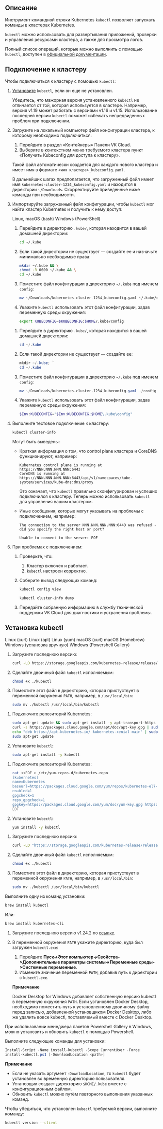 ## Описание

Инструмент командной строки Kubernetes `kubectl` позволяет запускать команды в кластерах Kubernetes.

`kubectl` можно использовать для развертывания приложений, проверки и управления ресурсами кластера, а также для просмотра логов.

Полный список операций, которые можно выполнить с помощью `kubectl`, доступен в [официальной документации](https://kubernetes.io/docs/reference/kubectl/overview/).

## Подключение к кластеру <a id="connect"></a>

Чтобы подключиться к кластеру с помощью `kubectl`:

1. [Установите](#kubectl-install) `kubectl`, если он еще не установлен.

   <warn>

   Убедитесь, что мажорная версия установленного `kubectl` не отличается от той, которая используется в кластере. Например, версия v1.19 может работать с версиями v1.16 и v1.15. Использование последней версии `kubectl` поможет избежать непредвиденных проблем при подключении.

   </warn>

1. Загрузите на локальный компьютер файл конфигурации кластера, к которому необходимо подключиться:

   1. Перейдите в раздел «Контейнеры» Панели VK Cloud.
   1. Выберите в контекстном меню требуемого кластера пункт «Получить Kubeconfig для доступа к кластеру».

   Такой файл автоматически создается для каждого нового кластера и имеет имя в формате `<имя кластера>_kubeconfig.yaml`.

   <info>

   В дальнейших шагах предполагается, что загруженный файл имеет имя `kubernetes-cluster-1234_kubeconfig.yaml` и находится в директории `~/Downloads`. Скорректируйте приведенные ниже команды при необходимости.

   </info>

1. Импортируйте загруженный файл конфигурации, чтобы `kubectl` мог найти кластер Kubernetes и получить к нему доступ:

   <tabs>
   <tablist>
   <tab>Linux, macOS (bash)</tab>
   <tab>Windows (PowerShell)</tab>
   </tablist>
   <tabpanel>

   1. Перейдите в директорию `.kube/`, которая находится в вашей домашней директории:

      ```bash
      cd ~/.kube
      ```

   1. Если такой директории не существует — создайте ее и назначьте минимально необходимые права:

      ```bash
      mkdir ~/.kube && \
      chmod -R 0600 ~/.kube && \
      cd ~/.kube
      ```

   1. Поместите файл конфигурации в директорию `~/.kube` под именем `config`:

      ```bash
      mv ~/Downloads/kubernetes-cluster-1234_kubeconfig.yaml ~/.kube/config
      ```

   1. Укажите `kubectl` использовать этот файл конфигурации, задав переменную среды окружения:

      ```bash
      export KUBECONFIG=$KUBECONFIG:$HOME/.kube/config
      ```

   </tabpanel>
   <tabpanel>

   1. Перейдите в директорию `.kube/`, которая находится в вашей домашней директории:

      ```powershell
      cd ~/.kube
      ```

   1. Если такой директории не существует — создайте ее:

      ```powershell
      mkdir ~/.kube; `
      cd ~/.kube
      ```

   1. Поместите файл конфигурации в директорию `~/.kube` под именем `config`:

      ```powershell
      mv ~/Downloads/kubernetes-cluster-1234_kubeconfig.yaml ./config
      ```

   1. Укажите `kubectl` использовать этот файл конфигурации, задав переменную среды окружения:

      ```powershell
      $Env:KUBECONFIG="$Env:KUBECONFIG;$HOME\.kube\config"
      ```

   </tabpanel>
   </tabs>

1. Выполните тестовое подключение к кластеру:

   ```bash
   kubectl cluster-info
   ```

   Могут быть выведены:

   - Краткая информация о том, что control plane кластера и CoreDNS функционируют, например:

     ```text
     Kubernetes control plane is running at https://NNN.NNN.NNN.NNN:6443
     CoreDNS is running at https://NNN.NNN.NNN.NNN:6443/api/v1/namespaces/kube-system/services/kube-dns:dns/proxy

     ```

     Это означает, что `kubectl` правильно сконфигурирован и успешно подключился к кластеру.
     Теперь можно использовать `kubectl` для управления вашим кластером.

   - Иные сообщения, которые могут указывать на проблемы с подключением, например:

     ```text
     The connection to the server NNN.NNN.NNN.NNN:6443 was refused - did you specify the right host or port?
     ```

     ```text
     Unable to connect to the server: EOF
     ```

1. При проблемах с подключением:

   1. Проверьте, что:

      1. Кластер включен и работает.
      1. `kubectl` настроен корректно.

   1. Соберите вывод следующих команд:

      ```bash
      kubectl config view
      ```

      ```bash
      kubectl cluster-info dump
      ```

   1. Передайте собранную информацию в службу технической поддержки VK Cloud для диагностики и устранения проблемы.

## Установка kubectl <a id="kubectl-install"></a>

<tabs>
<tablist>
<tab>Linux (curl)</tab>
<tab>Linux (apt)</tab>
<tab>Linux (yum)</tab>
<tab>macOS (curl)</tab>
<tab>macOS (Homebrew)</tab>
<tab>Windows (установка вручную)</tab>
<tab>Windows (Powershell Gallery)</tab>
</tablist>
<tabpanel>

1. Загрузите последнюю версию:

   ```bash
   curl -LO https://storage.googleapis.com/kubernetes-release/release/\`curl -s https://storage.googleapis.com/kubernetes-release/release/stable.txt\`/bin/linux/amd64/kubectl
   ```

1. Сделайте двоичный файл `kubectl` исполняемым:

   ```bash
   chmod +x ./kubectl
   ```

1. Поместите этот файл в директорию, которая пристуствует в переменной окружения `PATH`, например, в `/usr/local/bin`:

   ```bash
   sudo mv ./kubectl /usr/local/bin/kubectl
   ```

</tabpanel>
<tabpanel>

1. Подключите репозиторий Kubernetes:

   ```bash
   sudo apt-get update && sudo apt-get install -y apt-transport-https
   curl -s https://packages.cloud.google.com/apt/doc/apt-key.gpg | sudo apt-key add -
   echo "deb https://apt.kubernetes.io/ kubernetes-xenial main" | sudo tee -a /etc/apt/sources.list.d/kubernetes.list
   sudo apt-get update
   ```

1. Установите `kubectl`:

   ```bash
   sudo apt-get install -y kubectl
   ```

</tabpanel>
<tabpanel>

1. Подключите репозиторий Kubernetes:

   ```bash
   cat <<EOF > /etc/yum.repos.d/kubernetes.repo
   [kubernetes]
   name=Kubernetes
   baseurl=https://packages.cloud.google.com/yum/repos/kubernetes-el7-x86_64
   enabled=1
   gpgcheck=1
   repo_gpgcheck=1
   gpgkey=https://packages.cloud.google.com/yum/doc/yum-key.gpg https://packages.cloud.google.com/yum/doc/rpm-package-key.gpg
   EOF
   ```

1. Установите `kubectl`:

   ```bash
   yum install -y kubectl
   ```

</tabpanel>
<tabpanel>

1. Загрузите последнюю версию:

   ```bash
   curl -LO "https://storage.googleapis.com/kubernetes-release/release/$(curl -s https://storage.googleapis.com/kubernetes-release/release/stable.txt)/bin/darwin/amd64/kubectl"
   ```

1. Сделайте двоичный файл `kubectl` исполняемым:

   ```bash
   chmod +x ./kubectl
   ```

1. Поместите этот файл в директорию, которая пристуствует в переменной окружения `PATH`, например, в `/usr/local/bin`:

   ```bash
   sudo mv ./kubectl /usr/local/bin/kubectl
   ```

</tabpanel>
<tabpanel>

Выполните одну из команд установки:

```bash
brew install kubectl
```

Или:

```bash
brew install kubernetes-cli
```

</tabpanel>
<tabpanel>

1. Загрузите последнюю версию v1.24.2 по [ссылке](https://storage.googleapis.com/kubernetes-release/release/v1.24.2/bin/windows/amd64/kubectl.exe).

1. В переменной окружения `PATH` укажите директорию, куда был загружен `kubectl.exe`:

   1. Перейдите **Пуск->Этот компьютер->Свойства->Дополнительные параметры системы->Переменные среды->Системные переменные**.
   1. Измените значение переменной `PATH`, добавив путь к директории с `kubectl.exe`.

   <info>

   **Примечание**

   Docker Desktop for Windows добавляет собственную версию kubectl в переменную окружения `PATH`. Если установлен Docker Desktop, необходимо поместить путь к установленному двоичному файлу перед записью, добавленной установщиком Docker Desktop, либо же удалить вовсе kubectl, поставляемый вместе с Docker Desktop.

   </info>

</tabpanel>
<tabpanel>

При использовании менеджера пакетов Powershell Gallery в Windows, можно установить и обновить `kubectl` с помощью Powershell.

Выполните следующие команды для установки:

```powershell
Install-Script -Name install-kubectl -Scope CurrentUser -Force
install-kubectl.ps1 [-DownloadLocation <path>]
```

<info>

**Примечание**

- Если не указать аргумент `-DownloadLocation`, то `kubectl` будет установлен во временную директорию пользователя.
- Установщик создаст директорию `$HOME/.kube` вместе с конфигурационным файлом.
- Обновить `kubectl` можно путём повторного выполнения указанных команд.

</info>

</tabpanel>
</tabs>

Чтобы убедиться, что установлен `kubectl` требуемой версии, выполните команду:

```bash
kubectl version --client
```
